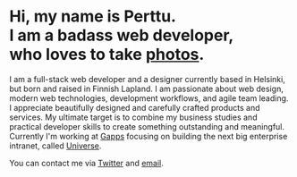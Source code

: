 # Hi, my name is Perttu.<br> I am a badass web developer, <br> who loves to take <a href="http://blog.pertturistimella.com" target="_blank">photos</a>.

I am a full-stack web developer and a designer currently based in Helsinki, but born and raised in Finnish Lapland. I am passionate about  web design, modern web technologies, development workflows, and agile team leading. I appreciate beautifully designed and carefully crafted products and services. My ultimate target is to combine my business studies and practical developer skills to create something outstanding and meaningful. Currently I'm working at [Gapps](http://www.gapps.fi) focusing on building the next big enterprise intranet, called [Universe](https://getuniverse.com).

<span id="contact"></span>You can contact me via [Twitter](http://twitter.com/ristinolla) and [email](mailto:hello@pertturistimella.com).
